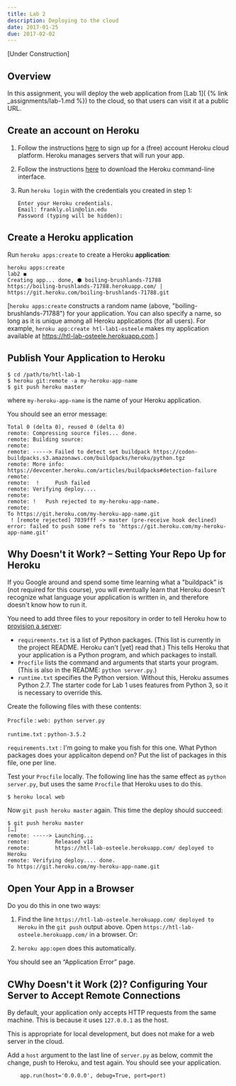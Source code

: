 ```yaml
---
title: Lab 2
description: Deploying to the cloud
date: 2017-01-25
due: 2017-02-02
---
```


[Under Construction]

## Overview

In this assignment, you will deploy the web application from [Lab 1]( {% link _assignments/lab-1.md %}) to the cloud, so that users can visit it at a public
URL.

## Create an account on Heroku

1. Follow the instructions [here](https://signup.heroku.com) to sign up for
a (free) account Heroku cloud platform. Heroku manages servers that will
run your app.

2. Follow the instructions [here](https://devcenter.heroku.com/articles/heroku-cli#download-and-install) to download the Heroku command-line interface.

3. Run `heroku login` with the credentials you created in step 1:

    ```
    Enter your Heroku credentials.
    Email: frankly.olin@olin.edu
    Password (typing will be hidden):
    ```


## Create a Heroku application

Run `heroku apps:create` to create a Heroku **application**:

```
heroku apps:create                                                                              lab2 ◼
Creating app... done, ⬢ boiling-brushlands-71788
https://boiling-brushlands-71788.herokuapp.com/ | https://git.heroku.com/boiling-brushlands-71788.git
```

[`heroku apps:create` constructs a random name (above, "boiling-brushlands-71788")
for your application. You can also specify a name, so long as it is unique
among all Heroku applications (for all users). For example, `heroku app:create htl-lab1-osteele` makes my application available at <https://htl-lab-osteele.herokuapp.com>.]

## Publish Your Application to Heroku

```
$ cd /path/to/htl-lab-1
$ heroku git:remote -a my-heroku-app-name
$ git push heroku master
```

where `my-heroku-app-name` is the name of your Heroku application.

You should see an error message:

```
Total 0 (delta 0), reused 0 (delta 0)
remote: Compressing source files... done.
remote: Building source:
remote:
remote: -----> Failed to detect set buildpack https://codon-buildpacks.s3.amazonaws.com/buildpacks/heroku/python.tgz
remote: More info: https://devcenter.heroku.com/articles/buildpacks#detection-failure
remote:
remote:  !     Push failed
remote: Verifying deploy....
remote:
remote: !	Push rejected to my-heroku-app-name.
remote:
To https://git.heroku.com/my-heroku-app-name.git
 ! [remote rejected] 7039fff -> master (pre-receive hook declined)
error: failed to push some refs to 'https://git.heroku.com/my-heroku-app-name.git'
```


## Why Doesn't it Work? – Setting Your Repo Up for Heroku

If you Google around and spend some time learning what a "buildpack" is
(not required for this course), you will eventually learn that Heroku
doesn't recognize what language your application is written in, and
therefore doesn't know how to run it.

You need to add three files to your repository in order to tell Heroku
how to [provision a server](https://en.wikipedia.org/wiki/Provisioning#Server_provisioning):

* `requirements.txt` is a list of Python packages. (This list is currently in the project README. Heroku can't [yet] read that.) This tells Heroku that your application is a Python
program, and which packages to install.
* `Procfile` lists the command and arguments that starts your program.
(This is also in the README: `python server.py`.)
* `runtime.txt` specifies the Python version. Without this, Heroku assumes Python 2.7.
The starter code for Lab 1 uses features from Python 3, so it is necessary to override this.

Create the following files with these contents:

`Procfile`
: `web: python server.py`

`runtime.txt`
: `python-3.5.2`

`requirements.txt`
: I'm going to make you fish for this one. What Python packages does your applicaiton
depend on? Put the list of packages in this file, one per line.

Test your `Procfile` locally. The following line has the same effect as
`python server.py`, but uses the same `Procfile` that Heroku uses to do this.

    $ heroku local web

Now `git push heroku master` again. This time the deploy should succeed:

```
$ git push heroku master
[…]
remote: -----> Launching...
remote:        Released v18
remote:        https://htl-lab-osteele.herokuapp.com/ deployed to Heroku
remote: Verifying deploy.... done.
To https://git.heroku.com/my-heroku-app-name.git
```


## Open Your App in a Browser

Do you do this in one two ways:

1. Find the line `https://htl-lab-osteele.herokuapp.com/ deployed to Heroku`
in the `git push` output above. Open `https://htl-lab-osteele.herokuapp.com/`
in a browser. Or:

2. `heroku app:open` does this automatically.

You should see an “Application Error” page.


## CWhy Doesn't it Work (2)? Configuring Your Server to Accept Remote Connections

By default, your application only accepts HTTP requests from the same machine.
This is because it uses `127.0.0.1` as the host.

This is appropriate for local development, but does not make for a web server in the cloud.

Add a `host` argument to the last line of `server.py` as below, commit the change,
push to Heroku, and test again. You should see your application.

```
    app.run(host='0.0.0.0', debug=True, port=port)
```
